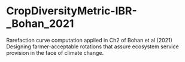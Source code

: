 # CropDiversityMetric-IBR-_Bohan_2021
Rarefaction curve computation applied in Ch2 of Bohan et al (2021) Designing farmer-acceptable rotations that assure ecosystem service provision in the face of climate change.
